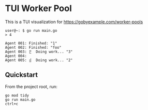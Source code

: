 # TUI Worker Pool

This is a TUI visualization for https://gobyexample.com/worker-pools

```console
user@~: $ go run main.go
> 4                    

Agent 001: Finished: "1"
Agent 002: Finished: "foo"
Agent 003: ⣟  Doing work... "3"
Agent 004: 
Agent 005: ⣾  Doing work... "2"
```

## Quickstart

From the project root, run:

```
go mod tidy
go run main.go
ctrl+c
```